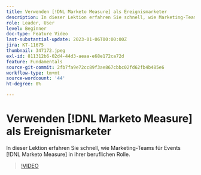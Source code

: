 ```yaml
---
title: Verwenden [!DNL Marketo Measure] als Ereignismarketer
description: In dieser Lektion erfahren Sie schnell, wie Marketing-Teams für Events [!DNL Marketo Measure] in ihrer beruflichen Rolle.
role: Leader, User
level: Beginner
doc-type: Feature Video
last-substantial-update: 2023-01-06T00:00:00Z
jira: KT-11675
thumbnail: 347172.jpeg
exl-id: 811312b6-02d4-44d3-aeaa-e68e172ca72d
feature: Fundamentals
source-git-commit: 2fb7fa9e72cc89f3ae867cbbc02fd62fb4b485e6
workflow-type: tm+mt
source-wordcount: '44'
ht-degree: 0%

---
```


# Verwenden [!DNL Marketo Measure] als Ereignismarketer

In dieser Lektion erfahren Sie schnell, wie Marketing-Teams für Events [!DNL Marketo Measure] in ihrer beruflichen Rolle.

>[!VIDEO](https://video.tv.adobe.com/v/347172/?quality=12&learn=on)
